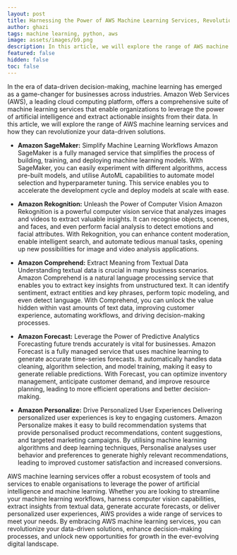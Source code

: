 ```yaml
---
layout: post
title: Harnessing the Power of AWS Machine Learning Services, Revolutionize Your Data-driven Solutions
author: ghazi
tags: machine learning, python, aws
image: assets/images/b9.png
description: In this article, we will explore the range of AWS machine learning services and how they can revolutionize your data-driven solutions.
featured: false
hidden: false
toc: false
---
```


In the era of data-driven decision-making, machine learning has emerged as a game-changer for businesses across industries. Amazon Web Services (AWS), a leading cloud computing platform, offers a comprehensive suite of machine learning services that enable organizations to leverage the power of artificial intelligence and extract actionable insights from their data. In this article, we will explore the range of AWS machine learning services and how they can revolutionize your data-driven solutions.

+ **Amazon SageMaker:** Simplify Machine Learning Workflows Amazon SageMaker is a fully managed service that simplifies the process of building, training, and deploying machine learning models. With SageMaker, you can easily experiment with different algorithms, access pre-built models, and utilise AutoML capabilities to automate model selection and hyperparameter tuning. This service enables you to accelerate the development cycle and deploy models at scale with ease.

+ **Amazon Rekognition:** Unleash the Power of Computer Vision Amazon Rekognition is a powerful computer vision service that analyzes images and videos to extract valuable insights. It can recognise objects, scenes, and faces, and even perform facial analysis to detect emotions and facial attributes. With Rekognition, you can enhance content moderation, enable intelligent search, and automate tedious manual tasks, opening up new possibilities for image and video analysis applications.

+ **Amazon Comprehend:** Extract Meaning from Textual Data Understanding textual data is crucial in many business scenarios. Amazon Comprehend is a natural language processing service that enables you to extract key insights from unstructured text. It can identify sentiment, extract entities and key phrases, perform topic modeling, and even detect language. With Comprehend, you can unlock the value hidden within vast amounts of text data, improving customer experience, automating workflows, and driving decision-making processes.

+ **Amazon Forecast:** Leverage the Power of Predictive Analytics Forecasting future trends accurately is vital for businesses. Amazon Forecast is a fully managed service that uses machine learning to generate accurate time-series forecasts. It automatically handles data cleaning, algorithm selection, and model training, making it easy to generate reliable predictions. With Forecast, you can optimize inventory management, anticipate customer demand, and improve resource planning, leading to more efficient operations and better decision-making.

+ **Amazon Personalize:** Drive Personalized User Experiences Delivering personalized user experiences is key to engaging customers. Amazon Personalize makes it easy to build recommendation systems that provide personalised product recommendations, content suggestions, and targeted marketing campaigns. By utilising machine learning algorithms and deep learning techniques, Personalise analyses user behavior and preferences to generate highly relevant recommendations, leading to improved customer satisfaction and increased conversions.

AWS machine learning services offer a robust ecosystem of tools and services to enable organisations to leverage the power of artificial intelligence and machine learning. Whether you are looking to streamline your machine learning workflows, harness computer vision capabilities, extract insights from textual data, generate accurate forecasts, or deliver personalized user experiences, AWS provides a wide range of services to meet your needs. By embracing AWS machine learning services, you can revolutionize your data-driven solutions, enhance decision-making processes, and unlock new opportunities for growth in the ever-evolving digital landscape.